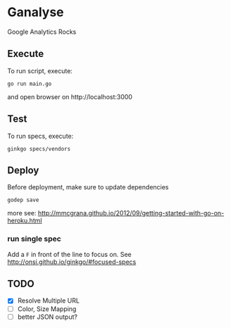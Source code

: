 # Ganalyse
Google Analytics Rocks

## Execute
To run script, execute:

```
go run main.go

```

and open browser on http://localhost:3000

## Test
To run specs, execute:

```
ginkgo specs/vendors

```

## Deploy

Before deployment, make sure to update dependencies

`godep save`

more see: http://mmcgrana.github.io/2012/09/getting-started-with-go-on-heroku.html

### run single spec
Add a `F` in front of the line to focus on. See http://onsi.github.io/ginkgo/#focused-specs

## TODO

- [x] Resolve Multiple URL
- [ ] Color, Size Mapping
- [ ] better JSON output?
